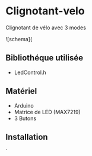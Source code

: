 # Clignotant-velo
Clignotant de vélo avec 3 modes

![schema](

## **Bibliothéque utilisée**
+ LedControl.h

## **Matériel**
+ Arduino
+ Matrice de LED (MAX7219)
+ 3 Butons

## **Installation**

`
